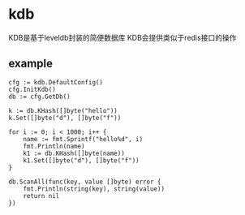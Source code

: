 # kdb

KDB是基于leveldb封装的简便数据库
KDB会提供类似于redis接口的操作

## example

```
cfg := kdb.DefaultConfig()
cfg.InitKdb()
db := cfg.GetDb()

k := db.KHash([]byte("hello"))
k.Set([]byte("d"), []byte("f"))

for i := 0; i < 1000; i++ {
    name := fmt.Sprintf("hello%d", i)
    fmt.Println(name)
    k1 := db.KHash([]byte(name))
    k1.Set([]byte("d"), []byte("f"))
}

db.ScanAll(func(key, value []byte) error {
    fmt.Println(string(key), string(value))
    return nil
})
```